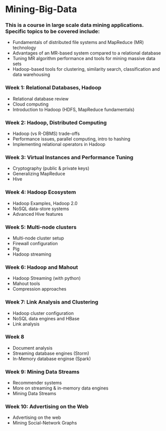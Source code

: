 # Mining-Big-Data
### This is a course in large scale data mining applications. Specific topics to be covered include:</br>

* Fundamentals of distributed file systems and MapReduce (MR) technology</br>
* Advantages of an MR-based system compared to a relational database</br>
* Tuning MR algorithm performance and tools for mining massive data sets</br>
* Hadoop-based tools for clustering, similarity search, classification and data warehousing</br>

### Week 1: Relational Databases, Hadoop</br>
- Relational database review</br>
- Cloud computing</br>
- Introduction to Hadoop (HDFS, MapReduce fundamentals)</br>

### Week 2: Hadoop, Distributed Computing</br>
- Hadoop (vs R-DBMS) trade-offs</br>
- Performance issues, parallel computing, intro to hashing</br>
- Implementing relational operators in Hadoop</br>

### Week 3: Virtual Instances and Performance Tuning</br>
- Cryptography (public & private keys)</br>
- Generalizing MapReduce</br>
- Hive</br>

### Week 4: Hadoop Ecosystem</br>
- Hadoop Examples, Hadoop 2.0</br>
- NoSQL data-store systems</br>
- Advanced Hive features</br>

### Week 5: Multi-node clusters</br>
- Multi-node cluster setup</br>
- Firewall configuration</br>
- Pig</br>
- Hadoop streaming</br>

### Week 6: Hadoop and Mahout</br>
- Hadoop Streaming (with python)</br>
- Mahout tools</br>
- Compression approaches</br>

### Week 7: Link Analysis and Clustering</br>
- Hadoop cluster configuration</br>
- NoSQL data engines and HBase</br>
- Link analysis</br>

### Week 8</br>
- Document analysis</br>
- Streaming database engines (Storm)</br>
- In-Memory database enginse (Spark)</br>

### Week 9: Mining Data Streams</br>
- Recommender systems</br>
- More on streaming & in-memory data engines</br>
- Mining Data Streams</br>

### Week 10: Advertising on the Web</br>
- Advertising on the web</br>
- Mining Social-Network Graphs</br>

